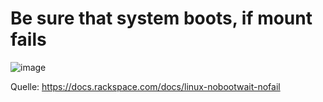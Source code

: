 # Be sure that system boots, if mount fails 

![image](https://github.com/jmetzger/training-linux-basiswissen/assets/1933318/6cce52ec-890c-46b1-b1a4-69b8fc2cb341)

Quelle: https://docs.rackspace.com/docs/linux-nobootwait-nofail
